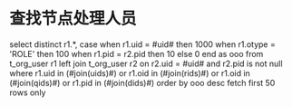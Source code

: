 查找节点处理人员
===
select distinct r1.*,
case when r1.uid = #uid# then 1000
when r1.otype = 'ROLE' then 100
when r1.pid = r2.pid then 10
else 0
end as ooo 
from t_org_user r1 
left join t_org_user r2 on r2.uid = #uid# and r2.pid is not null 
where
r1.uid in (#join(uids)#) or r1.oid in (#join(rids)#) or r1.oid in (#join(qids)#) or r1.pid in (#join(dids)#)
order by ooo desc
fetch first 50 rows only